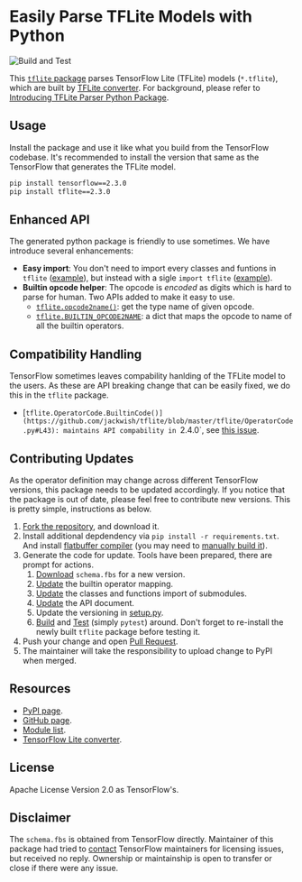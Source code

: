 Easily Parse TFLite Models with Python
======================================

![Build and Test](https://github.com/jackwish/tflite/workflows/Build%20and%20Test/badge.svg)

This [`tflite` package](https://pypi.org/project/tflite/) parses TensorFlow Lite (TFLite) models (`*.tflite`), which are built by [TFLite converter](https://www.tensorflow.org/lite/convert). For background, please refer to [Introducing TFLite Parser Python Package](https://jackwish.net/2020/introducing-tflite-parser-package.html).


## Usage

Install the package and use it like what you build from the TensorFlow codebase.
It's recommended to install the version that same as the TensorFlow that generates the TFLite model.

```sh
pip install tensorflow==2.3.0
pip install tflite==2.3.0
```


## Enhanced API

The generated python package is friendly to use sometimes.
We have introduce several enhancements:

* **Easy import**: You don't need to import every classes and funtions in `tflite` ([example](tests/test_original_import.py)), but instead with a sigle `import tflite` ([example](https://github.com/jackwish/tflite/blob/master/tests/test_mobilenet.py)).
* **Builtin opcode helper**: The opcode is _encoded_ as digits which is hard to parse for human. Two APIs added to make it easy to use.
  * [`tflite.opcode2name()`](https://github.com/jackwish/tflite/blob/master/tflite/utils.py#L1): get the type name of given opcode.
  * [`tflite.BUILTIN_OPCODE2NAME`](https://github.com/jackwish/tflite/blob/master/tflite/utils.py#L9): a dict that maps the opcode to name of all the builtin operators.


## Compatibility Handling

TensorFlow sometimes leaves compability hanlding of the TFLite model to the users.
As these are API breaking change that can be easily fixed, we do this in the `tflite` package.

* [`tflite.OperatorCode.BuiltinCode()](https://github.com/jackwish/tflite/blob/master/tflite/OperatorCode.py#L43): maintains API compability in `2.4.0`, see [this issue](https://github.com/tensorflow/tensorflow/issues/46663).


## Contributing Updates

As the operator definition may change across different TensorFlow versions, this package needs to be updated accordingly. If you notice that the package is out of date, please feel free to contribute new versions. This is pretty simple, instructions as below.

1. [Fork the repository](https://help.github.com/en/github/getting-started-with-github/fork-a-repo), and download it.
2. Install additional depdendency via `pip install -r requirements.txt`. And install [flatbuffer compiler](https://google.github.io/flatbuffers/flatbuffers_guide_using_schema_compiler.html) (you may need to [manually build it](https://google.github.io/flatbuffers/flatbuffers_guide_building.html)).
3. Generate the code for update. Tools have been prepared, there are prompt for actions.
    1. [Download](scripts/update-schema.sh) `schema.fbs` for a new version.
    2. [Update](scripts/gen-op-list.py) the builtin operator mapping.
    3. [Update](scripts/update-importing.py) the classes and functions import of submodules.
    4. [Update](scripts/gen-doc.sh) the API document.
    5. Update the versioning in [setup.py](setup.py).
    6. [Build](scripts/build.sh) and [Test](tests) (simply `pytest`) around. Don't forget to re-install the newly built `tflite` package before testing it.
4. Push your change and open [Pull Request](https://help.github.com/en/github/collaborating-with-issues-and-pull-requests/about-pull-requests).
5. The maintainer will take the responsibility to upload change to PyPI when merged.


## Resources

* [PyPI page](https://pypi.org/project/tflite/).
* [GitHub page](https://github.com/jackwish/tflite).
* [Module list](https://jackwish.net/tflite/docs).
* [TensorFlow Lite converter](https://www.tensorflow.org/lite/convert).


## License

Apache License Version 2.0 as TensorFlow's.


## Disclaimer

The `schema.fbs` is obtained from TensorFlow directly. Maintainer of this package had tried to [contact](assets/disclaimer.eml) TensorFlow maintainers for licensing issues, but received no reply. Ownership or maintainship is open to transfer or close if there were any issue.
